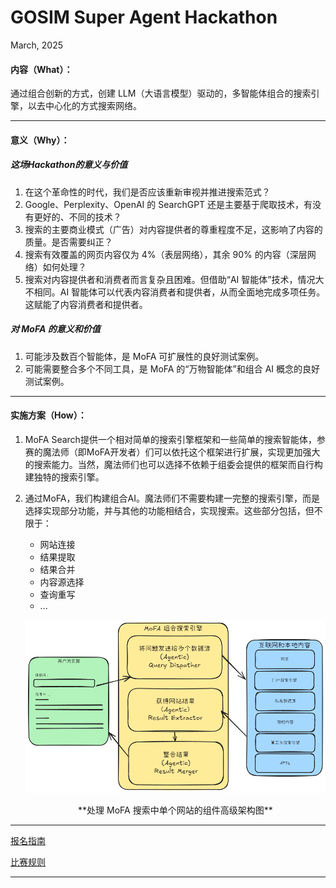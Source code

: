 # GOSIM Super Agent Hackathon

March, 2025

#### 内容（What）：

通过组合创新的方式，创建 LLM（大语言模型）驱动的，多智能体组合的搜索引擎，以去中心化的方式搜索网络。

------

#### 意义（Why）：

##### 这场Hackathon的意义与价值

1. 在这个革命性的时代，我们是否应该重新审视并推进搜索范式？
2. Google、Perplexity、OpenAI 的 SearchGPT 还是主要基于爬取技术，有没有更好的、不同的技术？
3. 搜索的主要商业模式（广告）对内容提供者的尊重程度不足，这影响了内容的质量。是否需要纠正？
4. 搜索有效覆盖的网页内容仅为 4%（表层网络），其余 90% 的内容（深层网络）如何处理？
5. 搜索对内容提供者和消费者而言复杂且困难。但借助“AI 智能体”技术，情况大不相同。AI 智能体可以代表内容消费者和提供者，从而全面地完成多项任务。这赋能了内容消费者和提供者。

##### 对 MoFA 的意义和价值

1. 可能涉及数百个智能体，是 MoFA 可扩展性的良好测试案例。
2. 可能需要整合多个不同工具，是 MoFA 的“万物智能体”和组合 AI 概念的良好测试案例。

------
#### 实施方案（How）：

1. MoFA Search提供一个相对简单的搜索引擎框架和一些简单的搜索智能体，参赛的魔法师（即MoFA开发者）们可以依托这个框架进行扩展，实现更加强大的搜索能力。当然，魔法师们也可以选择不依赖于组委会提供的框架而自行构建独特的搜索引擎。

2. 通过MoFA，我们构建组合AI。魔法师们不需要构建一完整的搜索引擎，而是选择实现部分功能，并与其他的功能相结合，实现搜索。这些部分包括，但不限于：
   - 网站连接
   - 结果提取
   - 结果合并
   - 内容源选择
   - 查询重写
   - ...


   ![](../../images/flow.png)

   <center>**处理 MoFA 搜索中单个网站的组件高级架构图**</center>

---

[报名指南](guidelines_sign_on.md)

[比赛规则](rules.md)

---
